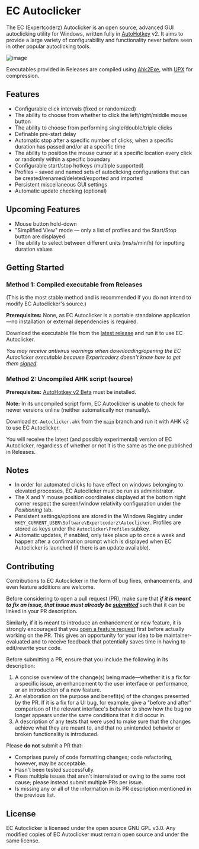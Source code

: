# EC Autoclicker

The EC (Expertcoderz) Autoclicker is an open source, advanced GUI autoclicking utility for Windows, written fully in
[AutoHotkey](https://www.autohotkey.com/) v2. It aims to provide a large variety of configurability and functionality
never before seen in other popular autoclicking tools.

![image](https://user-images.githubusercontent.com/81153405/197357672-2907060d-9ce3-4f93-8696-6078b48f4720.png)

Executables provided in Releases are compiled using [Ahk2Exe](https://github.com/AutoHotkey/Ahk2Exe),
with [UPX](https://upx.github.io/) for compression.

## Features

* Configurable click intervals (fixed or randomized)
* The ability to choose from whether to click the left/right/middle mouse button
* The ability to choose from performing single/double/triple clicks
* Definable pre-start delay
* Automatic stop after a specific number of clicks, when a specific duration has passed and/or at a specific time
* The ability to position the mouse cursor at a specific location every click or randomly within a specific boundary
* Configurable start/stop hotkeys (multiple supported)
* Profiles – saved and named sets of autoclicking configurations that can be created/renamed/deleted/exported and imported
* Persistent miscellaneous GUI settings
* Automatic update checking (optional)

## Upcoming Features

* Mouse button hold-down
* "Simplified View" mode — only a list of profiles and the Start/Stop button are displayed
* The ability to select between different units (ms/s/min/h) for inputting duration values

## Getting Started

### Method 1: Compiled executable from Releases

(This is the most stable method and is recommended if you do not intend to modify EC Autoclicker's source.)

**Prerequisites:** None, as EC Autoclicker is a portable standalone application—no installation or external dependencies is required.

Download the executable file from the [latest release](https://github.com/Expertcoderz/EC-Autoclicker/releases/latest)
and run it to use EC Autoclicker.

*You may receive antivirus warnings when downloading/opening the EC Autoclicker executable because Expertcoderz
doesn't know how to get them [signed](https://en.wikipedia.org/wiki/Code_signing).*

### Method 2: Uncompiled AHK script (source)

**Prerequisites:** [AutoHotkey v2 Beta](https://www.autohotkey.com/download/ahk-v2.exe) must be installed.

**Note:** In its uncompiled script form, EC Autoclicker is unable to check for newer versions online
(neither automatically nor manually).

Download `EC-Autoclicker.ahk` from the [`main`](https://github.com/Expertcoderz/EC-Autoclicker/tree/main) branch
and run it with AHK v2 to use EC Autoclicker.

You will receive the latest (and possibly experimental) version of EC Autoclicker, regardless of whether or not it
is the same as the one published in Releases.

## Notes

* In order for automated clicks to have effect on windows belonging to elevated processes, EC Autoclicker must be
  run as administrator.
* The X and Y mouse position coordinates displayed at the bottom right corner respect the screen/window
  relativity configuration under the *Positioning* tab.
* Persistent settings/options are stored in the Windows Registry under `HKEY_CURRENT_USER\Software\Expertcoderz\Autoclicker`.
  Profiles are stored as keys under the `Autoclicker\Profiles` subkey.
* Automatic updates, if enabled, only take place up to once a week and happen after a confirmation prompt which is
  displayed when EC Autoclicker is launched (if there is an update available).

## Contributing

Contributions to EC Autoclicker in the form of bug fixes, enhancements, and even feature additions are welcome.

Before considering to open a pull request (PR), make sure that ***if it is meant to fix an issue,
that issue must already be [submitted](https://github.com/Expertcoderz/EC-Autoclicker/issues/new/choose)*** such
that it can be linked in your PR description.

Similarly, if it is meant to introduce an enhancement or new feature, it is strongly encouraged that you [open a
feature request](https://github.com/Expertcoderz/EC-Autoclicker/issues/new/choose) first before actually working
on the PR. This gives an opportunity for your idea to be maintainer-evaluated and to receive feedback that potentially
saves time in having to edit/rewrite your code.

Before submitting a PR, ensure that you include the following in its description:

1. A concise overview of the change(s) being made—whether it is a fix for a specific issue, an enhancement to the user
  interface or performance, or an introduction of a new feature.
2. An elaboration on the purpose and benefit(s) of the changes presented by the PR. If it is a fix for a UI bug,
   for example, give a "before and after" comparison of the relevant interface's behavior to show how the bug
   no longer appears under the same conditions that it did occur in.
3. A description of any tests that were used to make sure that the changes achieve what they are meant to, and
   that no unintended behavior or broken functionality is introduced.

Please **do not** submit a PR that:

* Comprises purely of code formatting changes; code refactoring, however, may be acceptable.
* Hasn't been tested successfully.
* Fixes multiple issues that aren't interrelated or owing to the same root cause; please instead submit multiple PRs per issue.
* Is missing any or all of the information in its PR description mentioned in the previous list.

## License

EC Autoclicker is licensed under the open source GNU GPL v3.0.
Any modified copies of EC Autoclicker must remain open source and under the same license.
